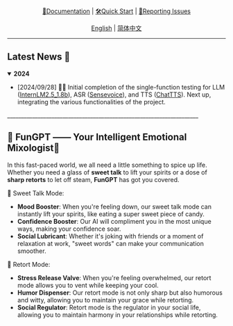 <div align="center">
  <!-- <img src="Assets/image/FunGPT-logo.svg" width="450"/> -->

  [📘Documentation](https://github.com/Alannikos/FunGPT) |
  [🛠️Quick Start](https://github.com/Alannikos/FunGPT) |
  [🤔Reporting Issues](https://github.com/Alannikos/FunGPT/issues) 

  [English](README.md) | [简体中文](README.md)

</div>

_____________________________________________________________________

## Latest News 🎉

<details open>
<summary><b>2024</b></summary>

- \[2024/09/28\] 👋👋 Initial completion of the single-function testing for LLM ([InternLM2.5_1.8b](https://huggingface.co/internlm/internlm2_5-1_8b-chat)), ASR ([Sensevoice](https://www.modelscope.cn/models/iic/sensevoicesmall)), and TTS ([ChatTTS](https://huggingface.co/2Noise/ChatTTS)). Next up, integrating the various functionalities of the project.

</details>
_____________________________________________________________________

## 🌈 FunGPT —— Your Intelligent Emotional Mixologist🍹

In this fast-paced world, we all need a little something to spice up life. Whether you need a glass of **sweet talk** to lift your spirits or a dose of **sharp retorts** to let off steam, **FunGPT** has got you covered.

🍬 Sweet Talk Mode:

- **Mood Booster**: When you're feeling down, our sweet talk mode can instantly lift your spirits, like eating a super sweet piece of candy.
- **Confidence Booster**: Our AI will compliment you in the most unique ways, making your confidence soar.
- **Social Lubricant**: Whether it's joking with friends or a moment of relaxation at work, "sweet words" can make your communication smoother.

🔪 Retort Mode:

- **Stress Release Valve**: When you're feeling overwhelmed, our retort mode allows you to vent while keeping your cool.
- **Humor Dispenser**: Our retort mode is not only sharp but also humorous and witty, allowing you to maintain your grace while retorting.
- **Social Regulator**: Retort mode is the regulator in your social life, allowing you to maintain harmony in your relationships while retorting.